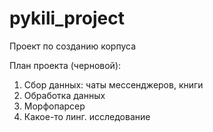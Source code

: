 # pykili_project
Проект по созданию корпуса

План проекта (черновой):

1. Сбор данных: чаты мессенджеров, книги
2. Обработка данных
3. Морфопарсер
4. Какое-то линг. исследование
